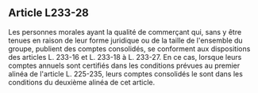 Article L233-28
----
Les personnes morales ayant la qualité de commerçant qui, sans y être tenues en
raison de leur forme juridique ou de la taille de l'ensemble du groupe, publient
des comptes consolidés, se conforment aux dispositions des articles L. 233-16 et
L. 233-18 à L. 233-27. En ce cas, lorsque leurs comptes annuels sont certifiés
dans les conditions prévues au premier alinéa de l'article L. 225-235, leurs
comptes consolidés le sont dans les conditions du deuxième alinéa de cet
article.
